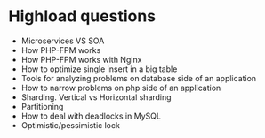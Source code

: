 # Highload questions
- Microservices VS SOA
- How PHP-FPM works
- How PHP-FPM works with Nginx
- How to optimize single insert in a big table
- Tools for analyzing problems on database side of an application
- How to narrow problems on php side of an application
- Sharding. Vertical vs Horizontal sharding
- Partitioning
- How to deal with deadlocks in MySQL
- Optimistic/pessimistic lock
